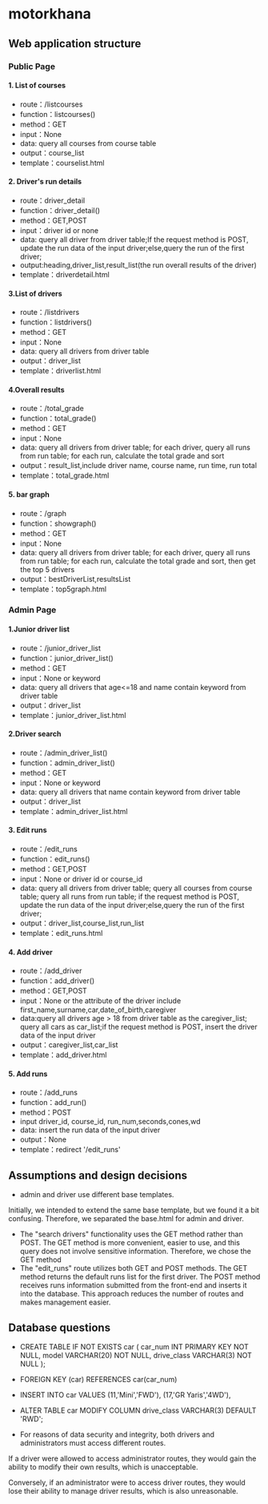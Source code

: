 # motorkhana

## Web application structure

### Public Page

#### 1. List of courses

- route：/listcourses
- function：listcourses()
- method：GET
- input：None
- data: query all courses from course table
- output：course_list
- template：courselist.html

#### 2. Driver's run details

- route：driver_detail
- function：driver_detail()
- method：GET,POST
- input：driver id or none
- data: query all driver from driver table;If the request method is POST, update the run data of the input
  driver;else,query the run of the first driver;
- output:heading,driver_list,result_list(the run overall results of the driver)
- template：driverdetail.html

#### 3.List of drivers

- route：/listdrivers
- function：listdrivers()
- method：GET
- input：None
- data: query all drivers from driver table
- output：driver_list
- template：driverlist.html

#### 4.Overall results

- route：/total_grade
- function：total_grade()
- method：GET
- input：None
- data: query all drivers from driver table; for each driver, query all runs from run table; for each run, calculate the
  total grade and sort
- output：result_list,include driver name, course name, run time, run total
- template：total_grade.html

#### 5. bar graph

- route：/graph
- function：showgraph()
- method：GET
- input：None
- data: query all drivers from driver table; for each driver, query all runs from run table; for each run, calculate the
  total grade and sort, then get the top 5 drivers
- output：bestDriverList,resultsList
- template：top5graph.html

### Admin Page

#### 1.Junior driver list

- route：/junior_driver_list
- function：junior_driver_list()
- method：GET
- input：None or keyword
- data: query all drivers that age<=18 and name contain keyword from driver table
- output：driver_list
- template：junior_driver_list.html

#### 2.Driver search

- route：/admin_driver_list()
- function：admin_driver_list()
- method：GET
- input：None or keyword
- data: query all drivers that name contain keyword from driver table
- output：driver_list
- template：admin_driver_list.html

#### 3. Edit runs

- route：/edit_runs
- function：edit_runs()
- method：GET,POST
- input：None or driver id or course_id
- data: query all drivers from driver table; query all courses from course table; query all runs from run table; if the
  request method is POST, update the run data of the input driver;else,query the run of the first driver;
- output：driver_list,course_list,run_list
- template：edit_runs.html

#### 4. Add driver

- route：/add_driver
- function：add_driver()
- method：GET,POST
- input：None or the attribute of the driver include first_name,surname,car,date_of_birth,caregiver
- data:query all drivers age > 18 from driver table as the caregiver_list; query all cars as car_list;if the request
  method is POST, insert the driver data of the input driver
- output：caregiver_list,car_list
- template：add_driver.html

#### 5. Add runs

- route：/add_runs
- function：add_run()
- method：POST
- input driver_id, course_id, run_num,seconds,cones,wd
- data: insert the run data of the input driver
- output：None
- template：redirect '/edit_runs'

## Assumptions and design decisions

- admin and driver use different base templates.

Initially, we intended to extend the same base template, but we found it a bit confusing. Therefore, we separated the
base.html for admin and driver.

- The "search drivers" functionality uses the GET method rather than POST. The GET method is more convenient, easier to
  use, and this query does not involve sensitive information. Therefore, we chose the GET method
- The "edit_runs" route utilizes both GET and POST methods. The GET method returns the default runs list for the first
  driver. The POST method receives runs information submitted from the front-end and inserts it into the database. This
  approach reduces the number of routes and makes management easier.

## Database questions

- CREATE TABLE IF NOT EXISTS car
  (
  car_num INT PRIMARY KEY NOT NULL,
  model VARCHAR(20) NOT NULL,
  drive_class VARCHAR(3) NOT NULL
  );

- FOREIGN KEY (car) REFERENCES car(car_num)
- INSERT INTO car VALUES
  (11,'Mini','FWD'),
  (17,'GR Yaris','4WD'),
- ALTER TABLE car
  MODIFY COLUMN drive_class VARCHAR(3) DEFAULT 'RWD';
- For reasons of data security and integrity, both drivers and administrators must access different routes.

If a driver were allowed to access administrator routes, they would gain the ability to modify their own results, which
is unacceptable.

Conversely, if an administrator were to access driver routes, they would lose their ability to manage driver results,
which is also unreasonable.

